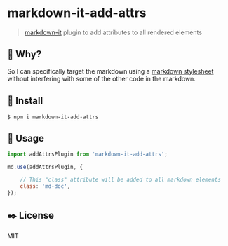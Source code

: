 # markdown-it-add-attrs

> [markdown-it](https://github.com/markdown-it/markdown-it) plugin to add attributes to all rendered elements


## :raising_hand: Why?
So I can specifically target the markdown using a [markdown stylesheet](https://github.com/sindresorhus/github-markdown-css) without interfering with some of the other code in the markdown.


## :rocket: Install
```
$ npm i markdown-it-add-attrs
```

## :blue_book: Usage
```js
import addAttrsPlugin from 'markdown-it-add-attrs';

md.use(addAttrsPlugin, {

	// This "class" attribute will be added to all markdown elements
	class: 'md-doc',
});

```

## :black_nib: License
MIT